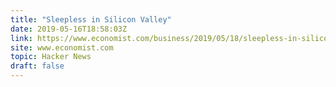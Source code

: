 ```yaml
---
title: "Sleepless in Silicon Valley"
date: 2019-05-16T18:58:03Z
link: https://www.economist.com/business/2019/05/18/sleepless-in-silicon-valley?utm_medium=RSS&utm_source=hune
site: www.economist.com
topic: Hacker News
draft: false
---
```

